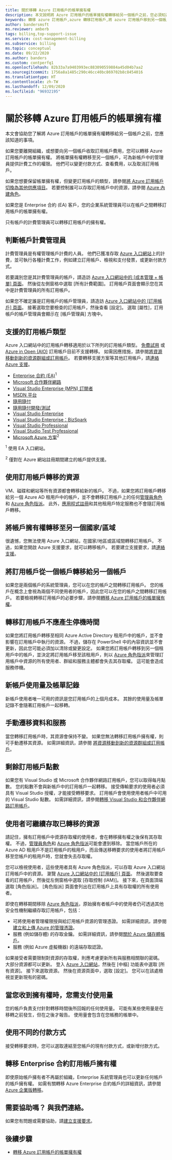 ```yaml
---
title: 關於移轉 Azure 訂用帳戶的帳單擁有權
description: 本文說明將 Azure 訂用帳戶的帳單擁有權轉移給另一個帳戶之前，您必須知道的事項。
keywords: 轉移 azure 訂用帳戶,azure 轉移訂用帳戶,將 azure 訂用帳戶移到另一個帳戶,azure 變更訂用帳戶擁有者,將 azure 訂用帳戶轉移給另一個帳戶, azure 轉移計費
author: bandersmsft
ms.reviewer: amberb
tags: billing,top-support-issue
ms.service: cost-management-billing
ms.subservice: billing
ms.topic: conceptual
ms.date: 09/22/2020
ms.author: banders
ms.custom: contperfq1
ms.openlocfilehash: 82b33a7a9403993ec883090559884a45d04b7aa2
ms.sourcegitcommit: 1756a8a1485c290c46cc40bc869702b8c8454016
ms.translationtype: HT
ms.contentlocale: zh-TW
ms.lasthandoff: 12/09/2020
ms.locfileid: "96932195"
---
```

# <a name="about-transferring-billing-ownership-for-an-azure-subscription"></a>關於移轉 Azure 訂用帳戶的帳單擁有權

本文會協助您了解將 Azure 訂用帳戶的帳單擁有權轉移給另一個帳戶之前，您應該知道的事項。 

如果您要離開組織，或想要向另一個帳戶收取訂用帳戶費用，您可以轉移 Azure 訂用帳戶的帳單擁有權。 將帳單擁有權轉移至另一個帳戶，可為新帳戶中的管理員提供計費工作的權限。 他們可以變更付款方式、查看費用，以及取消訂用帳戶。

如果您想要保留帳單擁有權，但變更訂用帳戶的類型，請參閱[將 Azure 訂用帳戶切換為其他供應項目](../manage/switch-azure-offer.md)。 若要控制誰可以存取訂用帳戶中的資源，請參閱 [Azure 內建角色](../../role-based-access-control/built-in-roles.md)。

如果您是 Enterprise 合約 (EA) 客戶，您的企業系統管理員可以在帳戶之間轉移訂用帳戶的帳單擁有權。

只有帳戶的計費管理員可以轉移訂用帳戶的擁有權。

## <a name="determine-account-billing-administrator"></a>判斷帳戶計費管理員

<a name="whoisaa"></a>

計費管理員是有權管理帳戶計費的人員。 他們已獲准存取 [Azure 入口網站](https://portal.azure.com)上的計費，並可執行各種計費工作，例如建立訂用帳戶、檢視和支付發票，或更新付款方式。

若要識別您是其計費管理員的帳戶，請造訪 [Azure 入口網站中的 [成本管理 + 帳單] 頁面](https://portal.azure.com/#blade/Microsoft_Azure_Billing/ModernBillingMenuBlade/Overview)。 然後從左側窗格中選取 [所有計費範圍]。 訂用帳戶頁面會顯示您在其中是計費管理員的所有訂用帳戶。

如果您不確定誰是訂用帳戶的帳戶管理員，請造訪 [Azure 入口網站中的 [訂用帳戶] 頁面](https://portal.azure.com/#blade/Microsoft_Azure_Billing/SubscriptionsBlade)。 接著選取您要檢查的訂用帳戶，然後查看 [設定]。 選取 [屬性]，訂用帳戶的帳戶管理員會顯示在 [帳戶管理員] 方塊中。


## <a name="supported-subscription-types"></a>支援的訂用帳戶類型

Azure 入口網站中的訂用帳戶轉移適用於以下所列的訂用帳戶類型。 [免費試用](https://azure.microsoft.com/offers/ms-azr-0044p/) 或 [Azure in Open (AIO)](https://azure.microsoft.com/offers/ms-azr-0111p/) 訂用帳戶目前不支援轉移。 如需因應措施，請參閱[將資源移動到新的資源群組或訂用帳戶](../../azure-resource-manager/management/move-resource-group-and-subscription.md)。 若要轉移支援方案等其他訂用帳戶，請[連絡 Azure 支援](https://portal.azure.com/?#blade/Microsoft_Azure_Support/HelpAndSupportBlade)。

- [Enterprise 合約 (EA)](https://azure.microsoft.com/pricing/enterprise-agreement/)<sup>1</sup>
- [Microsoft 合作夥伴網路](https://azure.microsoft.com/offers/ms-azr-0025p/)  
- [Visual Studio Enterprise (MPN) 訂閱者](https://azure.microsoft.com/offers/ms-azr-0029p/)
- [MSDN 平台](https://azure.microsoft.com/offers/ms-azr-0062p/)  
- [隨用隨付](https://azure.microsoft.com/offers/ms-azr-0003p/)
- [隨用隨付開發/測試](https://azure.microsoft.com/offers/ms-azr-0023p/)
- [Visual Studio Enterprise](https://azure.microsoft.com/offers/ms-azr-0063p/)
- [Visual Studio Enterprise：BizSpark](https://azure.microsoft.com/offers/ms-azr-0064p/)
- [Visual Studio Professional](https://azure.microsoft.com/offers/ms-azr-0059p/)
- [Visual Studio Test Professional](https://azure.microsoft.com/offers/ms-azr-0060p/)
- [Microsoft Azure 方案](https://azure.microsoft.com/offers/ms-azr-0017g/)<sup>2</sup>

<sup>1</sup> 使用 EA 入口網站。

<sup>2</sup> 僅對在 Azure 網站註冊期間建立的帳戶提供支援。

## <a name="resources-transferred-with-subscriptions"></a>使用訂用帳戶轉移的資源

VM、磁碟和網站等所有資源都會轉移給新的帳戶。 不過，如果您將訂用帳戶轉移給另一個 Azure AD 租用戶中的帳戶，並不會轉移訂用帳戶上的任何[管理員角色](../manage/add-change-subscription-administrator.md)和 [Azure 角色指派](../../role-based-access-control/role-assignments-portal.md)。 此外，[應用程式註冊](../../active-directory/develop/quickstart-register-app.md)和其他租用戶特定服務也不會隨訂用帳戶轉移。

## <a name="transfer-account-ownership-to-another-countryregion"></a>將帳戶擁有權轉移至另一個國家/區域

很遺憾，您無法使用 Azure 入口網站，在國家/地區或區域間轉移訂用帳戶。 不過，如果您開啟 Azure 支援要求，就可以轉移帳戶。 若要建立支援要求，請[連絡支援](https://portal.azure.com/?#blade/Microsoft_Azure_Support/HelpAndSupportBlade)。

## <a name="transfer-a-subscription-from-one-account-to-another"></a>將訂用帳戶從一個帳戶轉移給另一個帳戶

如果您是兩個帳戶的系統管理員，您可以在您的帳戶之間轉移訂用帳戶。 您的帳戶在概念上會視為兩個不同使用者的帳戶，因此您可以在您的帳戶之間轉移訂用帳戶。
若要檢視轉移訂用帳戶的必要步驟，請參閱[轉移 Azure 訂用帳戶的帳單擁有權](../manage/billing-subscription-transfer.md)。

## <a name="transferring-a-subscription-shouldnt-create-downtime"></a>轉移訂用帳戶不應產生停機時間

如果您將訂用帳戶轉移至相同 Azure Active Directory 租用戶中的帳戶，並不會影響在訂用帳戶中執行的資源。 不過，儲存在 PowerShell 中的內容資訊並不會更新，因此您可能必須加以清除或變更設定。 如果您將訂用帳戶轉移到另一個租用戶中的帳戶，並決定將訂用帳戶移至該租用戶，則以 [Azure 角色指派](../../role-based-access-control/role-assignments-portal.md)來管理訂用帳戶中資源的所有使用者、群組和服務主體都會失去其存取權。 這可能會造成服務停機。

## <a name="new-account-usage-and-billing-history"></a>新帳戶使用量及帳單記錄

新帳戶使用者唯一可用的資訊是您訂用帳戶的上個月成本。 其餘的使用量及帳單記錄不會隨著訂用帳戶一起移轉。

## <a name="manually-migrate-data-and-services"></a>手動遷移資料和服務

當您轉移訂用帳戶時，其資源會保持不變。 如果您無法轉移訂用帳戶擁有權，則可手動遷移其資源。 如需詳細資訊，請參閱 [將資源移動到新的資源群組或訂用帳戶](../../azure-resource-manager/management/move-resource-group-and-subscription.md)。

## <a name="remaining-subscription-credits"></a>剩餘訂用帳戶點數 

如果您有 Visual Studio 或 Microsoft 合作夥伴網路訂用帳戶，您可以取得每月點數。 您的點數不會與新帳戶中的訂用帳戶一起轉移。 接受傳輸要求的使用者必須具有 Visual Studio 授權，才能接受轉移要求。 訂用帳戶會使用使用者帳戶中可用的 Visual Studio 點數。 如需詳細資訊，請參閱[轉移 Visual Studio 和合作夥伴網路訂用帳戶](../manage/billing-subscription-transfer.md#transfer-visual-studio-and-partner-network-subscriptions)。

## <a name="users-keep-access-to-transferred-resources"></a>使用者可繼續存取已轉移的資源

請記住，擁有訂用帳戶中資源存取權的使用者，會在轉移擁有權之後保有其存取權。 不過，[管理員角色](../manage/add-change-subscription-administrator.md)和 [Azure 角色指派](../../role-based-access-control/role-assignments-portal.md)可能會遭到移除。 當您帳戶所在的 Azure AD 租用戶不是訂用帳戶的租用戶，而且傳送移轉要求的使用者將訂用帳戶移至您帳戶的租用戶時，您就會失去存取權。 

您可以檢視使用者，這些使用者具有 Azure 角色指派，可以存取 Azure 入口網站訂用帳戶中的資源。 瀏覽 [Azure 入口網站中的 [訂用帳戶] 頁面](https://portal.azure.com/#blade/Microsoft_Azure_Billing/SubscriptionsBlade)。 然後選取要查看的訂用帳戶，然後從左側窗格中選取 [存取控制 (IAM)]。 接下來，在頁面頂端選取 [角色指派]。 [角色指派] 頁面會列出在訂用帳戶上具有存取權的所有使用者。

即使在轉移期間移除 [Azure 角色指派](../../role-based-access-control/role-assignments-portal.md)，原始擁有者帳戶中的使用者仍可透過其他安全性機制繼續存取訂用帳戶，包括：

* 可將使用者管理權限授與給訂用帳戶資源的管理憑證。 如需詳細資訊，請參閱[建立和上傳 Azure 的管理憑證](../../cloud-services/cloud-services-certs-create.md)。
* 服務 (例如儲存體) 的存取金鑰。 如需詳細資訊，請參閱[關於 Azure 儲存體帳戶](../../storage/common/storage-account-create.md)。
* 服務 (例如 Azure 虛擬機器) 的遠端存取認證。

如果接受者需要限制對資源的存取權，則應考慮更新所有與服務相關聯的密碼。 大部分資源都可以更新。 登入 [Azure 入口網站](https://portal.azure.com)，然後在 [中樞] 功能表中選取 [所有資源]。 接下來選取資源。 然後在資源頁面中，選取 [設定]。 您可以在該處檢視並更新現有的密碼。

## <a name="you-pay-for-usage-when-you-receive-ownership"></a>當您收到擁有權時，您需支付使用量

您的帳戶負責支付針對轉移時間後所回報的任何使用量。 可能有某些使用量是在移轉之前發生，但在之後才報告。 使用量會包含在您帳務的帳單中。

## <a name="use-a-different-payment-method"></a>使用不同的付款方式

接受轉移要求時，您可以選取連結至您帳戶的現有付款方式，或新增付款方式。

## <a name="transfer-enterprise-agreement-subscription-ownership"></a>轉移 Enterprise 合約訂用帳戶擁有權

即使原始帳戶擁有者不再屬於組織，Enterprise 系統管理員也可以更新任何帳戶的帳戶擁有權。 如需有關轉移 Azure Enterprise 合約帳戶的詳細資訊，請參閱 [Azure 企業版轉移](../manage/ea-transfers.md)。

## <a name="need-help-contact-us"></a>需要協助嗎？ 與我們連絡。

如果您有問題或需要協助，請[建立支援要求](https://go.microsoft.com/fwlink/?linkid=2083458)。

## <a name="next-steps"></a>後續步驟

- [轉移 Azure 訂用帳戶的帳單擁有權](../manage/billing-subscription-transfer.md)
